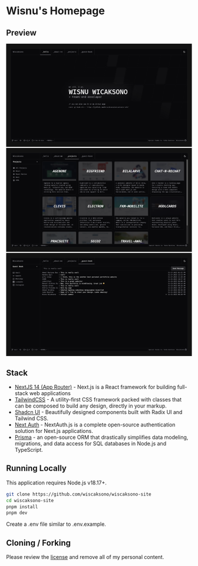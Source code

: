 # Wisnu's Homepage

## Preview

![Preview 1](./public/preview-1.png)
![Preview 2](./public/preview-2.png)
![Preview 3](./public/preview-3.png)

## Stack

- [NextJS 14 (App Router)](https://nextjs.org) - Next.js is a React framework for building full-stack web applications
- [TailwindCSS](https://tailwindcss.com) - A utility-first CSS framework packed with classes that can be composed to build any design, directly in your markup.
- [Shadcn UI](https://ui.shadcn.com/) - Beautifully designed components built with Radix UI and Tailwind CSS.
- [Next Auth](https://next-auth.js.org) - NextAuth.js is a complete open-source authentication solution for Next.js applications.
- [Prisma](https://www.prisma.io) - an open-source ORM that drastically simplifies data modeling, migrations, and data access for SQL databases in Node.js and TypeScript.

## Running Locally

This application requires Node.js v18.17+.

```bash
git clone https://github.com/wiscaksono/wiscaksono-site
cd wiscaksono-site
pnpm install
pnpm dev
```

Create a .env file similar to .env.example.

## Cloning / Forking

Please review the [license](https://github.com/wiscaksono/wiscaksono-site/blob/master/LICENSE.txt) and remove all of my personal content.
